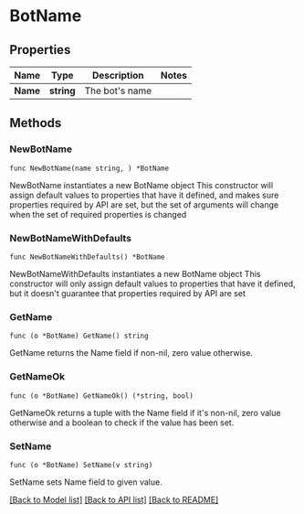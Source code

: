 # BotName

## Properties

Name | Type | Description | Notes
------------ | ------------- | ------------- | -------------
**Name** | **string** | The bot&#39;s name | 

## Methods

### NewBotName

`func NewBotName(name string, ) *BotName`

NewBotName instantiates a new BotName object
This constructor will assign default values to properties that have it defined,
and makes sure properties required by API are set, but the set of arguments
will change when the set of required properties is changed

### NewBotNameWithDefaults

`func NewBotNameWithDefaults() *BotName`

NewBotNameWithDefaults instantiates a new BotName object
This constructor will only assign default values to properties that have it defined,
but it doesn't guarantee that properties required by API are set

### GetName

`func (o *BotName) GetName() string`

GetName returns the Name field if non-nil, zero value otherwise.

### GetNameOk

`func (o *BotName) GetNameOk() (*string, bool)`

GetNameOk returns a tuple with the Name field if it's non-nil, zero value otherwise
and a boolean to check if the value has been set.

### SetName

`func (o *BotName) SetName(v string)`

SetName sets Name field to given value.



[[Back to Model list]](../README.md#documentation-for-models) [[Back to API list]](../README.md#documentation-for-api-endpoints) [[Back to README]](../README.md)


